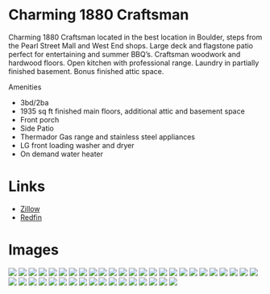 # Charming 1880 Craftsman
Charming 1880 Craftsman located in the best location in Boulder, steps from the Pearl Street Mall and West End shops.  Large deck and flagstone patio perfect for entertaining and summer BBQ’s. Craftsman woodwork and hardwood floors. Open kitchen with professional range.  Laundry in partially finished basement.  Bonus finished attic space.

Amenities
* 3bd/2ba
* 1935 sq ft finished main floors, additional attic and basement space
* Front porch
* Side Patio
* Thermador Gas range and stainless steel appliances
* LG front loading washer and dryer
* On demand water heater

# Links
* [Zillow](https://www.zillow.com/homedetails/1002-Spruce-St-Boulder-CO-80302/13183187_zpid/?view=public)
* [Redfin](https://www.redfin.com/CO/Boulder/1002-Spruce-St-80302/home/35179762)

# Images
![](img/1.jpg)
![](img/2.jpg)
![](img/3.jpg)
![](img/4.jpg)
![](img/5.jpg)
![](img/6.jpg)
![](img/7.jpg)
![](img/8.jpg)
![](img/9.jpg)
![](img/10.jpg)
![](img/11.jpg)
![](img/12.jpg)
![](img/13.jpg)
![](img/14.jpg)
![](img/15.jpg)
![](img/16.jpg)
![](img/17.jpg)
![](img/18.jpg)
![](img/19.jpg)
![](img/20.jpg)
![](img/21.jpg)
![](img/22.jpg)
![](img/23.jpg)
![](img/24.jpg)
![](img/25.jpg)
![](img/26.jpg)
![](img/27.jpg)
![](img/28.jpg)
![](img/29.jpg)
![](img/30.jpg)
![](img/31.jpg)
![](img/32.jpg)
![](img/33.jpg)
![](img/34.jpg)
![](img/35.jpg)
![](img/36.jpg)
![](img/37.jpg)
![](img/38.jpg)
![](img/39.jpg)
![](img/40.jpg)
![](img/41.jpg)
![](img/42.jpg)
